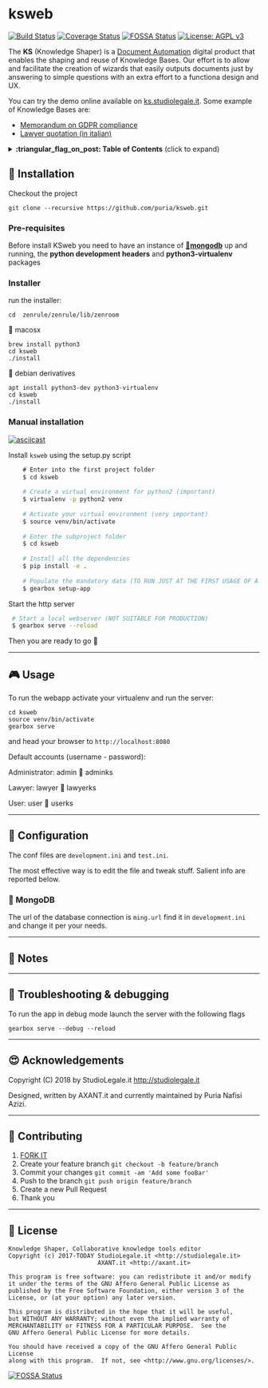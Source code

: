 # ksweb

[![Build Status](https://travis-ci.org/puria/ksweb.svg?branch=master)](https://travis-ci.org/puria/ksweb)
[![Coverage Status](https://coveralls.io/repos/github/puria/ksweb/badge.svg?branch=master)](https://coveralls.io/github/puria/ksweb?branch=master)
[![FOSSA Status](https://app.fossa.io/api/projects/git%2Bgithub.com%2Fpuria%2Fksweb.svg?type=shield)](https://app.fossa.io/projects/git%2Bgithub.com%2Fpuria%2Fksweb?ref=badge_shield)
[![License: AGPL v3](https://img.shields.io/badge/License-AGPL%20v3-blue.svg)](https://www.gnu.org/licenses/agpl-3.0)

The **KS** (Knowledge Shaper) is a [Document Automation](https://en.wikipedia.org/wiki/Document_automation) digital product that enables the shaping and reuse of Knowledge Bases. Our effort is to allow and facilitate the creation of wizards that easily outputs documents just by answering to simple questions with an extra effort to a functiona design and UX.

You can try the demo online available on [ks.studiolegale.it](http://ks.studiolegale.it).
Some example of Knowledge Bases are:
 
 * [Memorandum on GDPR compliance](https://github.com/marco55555/Memorandum-GDPR)
 * [Lawyer quotation (in italian)](https://github.com/marco55555/preventivo_avvocato)

<details>
 <summary><strong>:triangular_flag_on_post: Table of Contents</strong> (click to expand)</summary>

* [Installation](#floppy_disk-installation)
* [Usage](#video_game-usage)
* [Configuration](#wrench-configuration)
* [Notes](#memo-notes)
* [Troubleshooting & debugging](#bug-troubleshooting--debugging)
* [Acknowledgements](#heart_eyes-acknowledgements)
* [Contributing](#busts_in_silhouette-contributing)
* [License](#briefcase-license)
</details>

## :floppy_disk: Installation

Checkout the project

    git clone --recursive https://github.com/puria/ksweb.git

### Pre-requisites
Before install KSweb you need to have an instance of **[:leaves:mongodb](https://www.mongodb.com/download-center/community)** up and running, the **python development headers** and **python3-virtualenv** packages

### Installer
run the installer:

    cd  zenrule/zenrule/lib/zenroom

:apple: macosx

    brew install python3
    cd ksweb
    ./install

:penguin: debian derivatives

    apt install python3-dev python3-virtualenv
    cd ksweb
    ./install

### Manual installation

[![asciicast](https://asciinema.org/a/yImfeZTmmoGWvXV93k3g0OtaO.png)](https://asciinema.org/a/yImfeZTmmoGWvXV93k3g0OtaO)


Install ``ksweb`` using the setup.py script

```bash
    # Enter into the first project folder
    $ cd ksweb
    
    # Create a virtual environment for python2 (important)
    $ virtualenv -p python2 venv
    
    # Activate your virtual environment (very important)
    $ source venv/bin/activate
    
    # Enter the subproject folder
    $ cd ksweb
    
    # Install all the dependencies
    $ pip install -e .
    
    # Populate the mandatory data (TO RUN JUST AT THE FIRST USAGE OF A DATABASE)
    $ gearbox setup-app
```

Start the http server

```bash
 # Start a local webserver (NOT SUITABLE FOR PRODUCTION) 
 $ gearbox serve --reload
```

Then you are ready to go :tada:

***
## :video_game: Usage

To run the webapp activate your virtualenv and run the server:

    cd ksweb
    source venv/bin/activate
    gearbox serve

and head your browser to `http://localhost:8080`


Default accounts (username - password):

  Administrator: admin :key: adminks
  
  Lawyer: lawyer :key: lawyerks
  
  User: user :key: userks

***
## :wrench: Configuration

The conf files are `development.ini` and `test.ini`.

The most effective way is to edit the file and tweak stuff. Salient info are reported below.

### :leaves: MongoDB 

The url of the database connection is `ming.url` find it in `development.ini` and change it per your needs.

***
## :memo: Notes

***
## :bug: Troubleshooting & debugging

To run the app in debug mode launch the server with the following flags

    gearbox serve --debug --reload


***
## :heart_eyes: Acknowledgements

Copyright (C) 2018 by StudioLegale.it <http://studiolegale.it>

Designed, written by AXANT.it and currently maintained by Puria Nafisi Azizi.

***
## :busts_in_silhouette: Contributing

1. [FORK IT](https://github.com/puria/ksweb/fork)
1. Create your feature branch `git checkout -b feature/branch`
1. Commit your changes `git commit -am 'Add some fooBar'`
1. Push to the branch `git push origin feature/branch`
1. Create a new Pull Request
1. Thank you

***
## :briefcase: License

    Knowledge Shaper, Collaborative knowledge tools editor
    Copyright (c) 2017-TODAY StudioLegale.it <http://studiolegale.it>
                             AXANT.it <http://axant.it>

    This program is free software: you can redistribute it and/or modify
    it under the terms of the GNU Affero General Public License as
    published by the Free Software Foundation, either version 3 of the
    License, or (at your option) any later version.

    This program is distributed in the hope that it will be useful,
    but WITHOUT ANY WARRANTY; without even the implied warranty of
    MERCHANTABILITY or FITNESS FOR A PARTICULAR PURPOSE.  See the
    GNU Affero General Public License for more details.

    You should have received a copy of the GNU Affero General Public License
    along with this program.  If not, see <http://www.gnu.org/licenses/>.

[![FOSSA Status](https://app.fossa.io/api/projects/git%2Bgithub.com%2Fpuria%2Fksweb.svg?type=large)](https://app.fossa.io/projects/git%2Bgithub.com%2Fpuria%2Fksweb?ref=badge_large)

